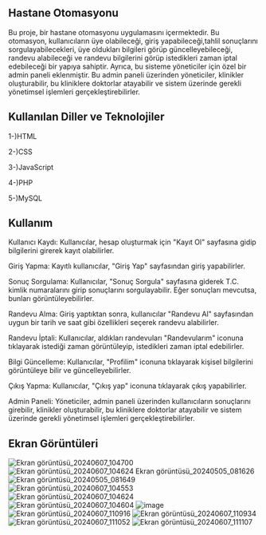 Hastane Otomasyonu
-------------------------------------------------------------------------------------------------------------------------------------------------------------
Bu proje, bir hastane otomasyonu uygulamasını içermektedir. Bu otomasyon, kullanıcıların üye olabileceği, giriş yapabileceği,tahlil sonuçlarını sorgulayabilecekleri, üye oldukları bilgileri görüp güncelleyebileceği, randevu alabileceği ve randevu bilgilerini görüp istedikleri zaman iptal edebileceği bir yapıya sahiptir. Ayrıca, bu sisteme yöneticiler için özel bir admin paneli eklenmiştir. Bu admin paneli üzerinden yöneticiler, klinikler oluşturabilir, bu kliniklere doktorlar atayabilir ve sistem üzerinde gerekli yönetimsel işlemleri gerçekleştirebilirler.

Kullanılan Diller ve Teknolojiler
-------------------------------------------------------------------------------------------------------------------------------------------------------------
1-)HTML

2-)CSS

3-)JavaScript

4-)PHP

5-)MySQL

Kullanım
-------------------------------------------------------------------------------------------------------------------------------------------------------------
Kullanıcı Kaydı: Kullanıcılar, hesap oluşturmak için "Kayıt Ol" sayfasına gidip bilgilerini girerek kayıt olabilirler.

Giriş Yapma: Kayıtlı kullanıcılar, "Giriş Yap" sayfasından giriş yapabilirler.

Sonuç Sorgulama: Kullanıcılar, "Sonuç Sorgula" sayfasına giderek T.C. kimlik numaralarını girip sonuçlarını sorgulayabilir. Eğer sonuçları mevcutsa, bunları görüntüleyebilirler.

Randevu Alma: Giriş yaptıktan sonra, kullanıcılar "Randevu Al" sayfasından uygun bir tarih ve saat gibi özellikleri seçerek randevu alabilirler.

Randevu İptali: Kullanıcılar, aldıkları randevuları "Randevularım" iconuna tıklayarak istediği zaman görüntüleyip, istedikleri zaman iptal edebilirler.

Bilgi Güncelleme: Kullanıcılar, "Profilim" iconuna tıklayarak kişisel bilgilerini görüntüleye
bilir ve güncelleyebilirler.

Çıkış Yapma: Kullanıcılar, "Çıkış yap" iconuna tıklayarak çıkış yapabilirler. 

Admin Paneli: Yöneticiler, admin paneli üzerinden kullanıcıların sonuçlarını girebilir, klinikler oluşturabilir, bu kliniklere doktorlar atayabilir ve sistem üzerinde gerekli yönetimsel işlemleri gerçekleştirebilirler.

Ekran Görüntüleri
-------------------------------------------------------------------------------------------------------------------------------------------------------------
![Ekran görüntüsü_20240607_104700](https://github.com/bilalakb/Hastane-Otomasyonu/assets/98328978/aa47f65d-6ae7-445e-b9db-0f7e96e16de1)
![![Ekran görüntüsü_20240607_104624](https://github.com/bilalakb/Hastane-Otomasyon/assets/98328978/0bd3ac77-cf74-4c48-b829-415baef4584f)
Ekran görüntüsü_20240505_081626](https://github.com/bilalakb/Hastane-Otomasyon/assets/98328978/6ea38460-b71e-47b4-afa2-53645c5ca4e6)
![Ekran görüntüsü_20240505_081649](https://github.com/bilalakb/Hastane-Otomasyon/assets/98328978/e55b562c-6edc-4793-b0b2-b2fa49ec1c3c)
![Ekran görüntüsü_20240607_104553](https://github.com/bilalakb/Hastane-Otomasyon/assets/98328978/c33b83d7-e9e8-4e3b-8234-3c16f14a6669)
![Ekran görüntüsü_20240607_104624](https://github.com/bilalakb/Hastane-Otomasyon/assets/98328978/3d8b7944-1d37-426c-8835-71a1a2f3e4b3)
![Ekran görüntüsü_20240607_104604](https://github.com/bilalakb/Hastane-Otomasyon/assets/98328978/1a8ca25c-1a1d-4f68-82cb-207e0b3e517a)
![image](https://github.com/bilalakb/Hastane-Otomasyon/assets/98328978/86dfa0cb-6f0d-40dc-82c9-96fb1872261e)
![Ekran görüntüsü_20240607_110916](https://github.com/bilalakb/Hastane-Otomasyon/assets/98328978/b224744c-58fe-4a86-addf-ac6da0e2881a)
![Ekran görüntüsü_20240607_110934](https://github.com/bilalakb/Hastane-Otomasyon/assets/98328978/ca7b5196-cba0-4f94-8b4d-e26a9d6130a9)
![Ekran görüntüsü_20240607_111052](https://github.com/bilalakb/Hastane-Otomasyon/assets/98328978/09299f0e-901f-4687-b59e-ad511c88daa4)
![Ekran görüntüsü_20240607_111107](https://github.com/bilalakb/Hastane-Otomasyon/assets/98328978/11ac2441-b492-476d-ad57-bbf12e7cdb87)
